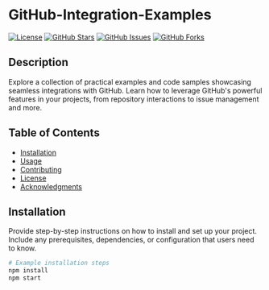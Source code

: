# GitHub-Integration-Examples

[![License](https://img.shields.io/badge/license-MIT-blue.svg)](LICENSE)
[![GitHub Stars](https://img.shields.io/github/stars/yourusername/your-repo.svg)](https://github.com/yourusername/your-repo/stargazers)
[![GitHub Issues](https://img.shields.io/github/issues/yourusername/your-repo.svg)](https://github.com/yourusername/your-repo/issues)
[![GitHub Forks](https://img.shields.io/github/forks/yourusername/your-repo.svg)](https://github.com/yourusername/your-repo/network)

## Description

Explore a collection of practical examples and code samples showcasing seamless integrations with GitHub. Learn how to leverage GitHub's powerful features in your projects, from repository interactions to issue management and more.

## Table of Contents

- [Installation](#installation)
- [Usage](#usage)
- [Contributing](#contributing)
- [License](#license)
- [Acknowledgments](#acknowledgments)

## Installation

Provide step-by-step instructions on how to install and set up your project. Include any prerequisites, dependencies, or configuration that users need to know.

```bash
# Example installation steps
npm install
npm start
